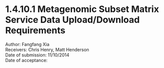# 1.4.10.1 Metagenomic Subset Matrix Service Data Upload/Download Requirements

Author: Fangfang Xia  
Receivers: Chris Henry, Matt Henderson  
Date of submission: 11/10/2014  
Date of acceptance:   


